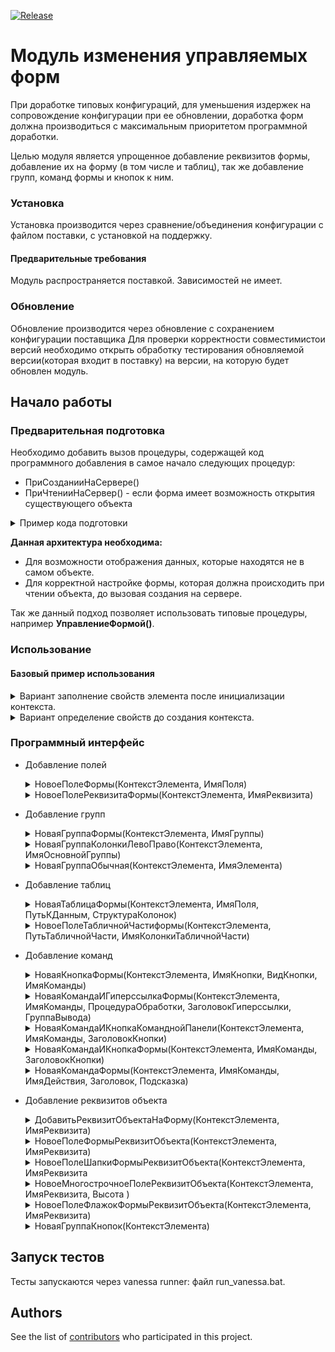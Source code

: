 [![Release](https://img.shields.io/github/tag/huxuxuya/FormModificator.svg?label=Last%20release&a)](https://github.com/huxuxuya/FormModificator/releases)

# Модуль изменения управляемых форм

При доработке типовых конфигураций, для уменьшения издержек на сопровождение конфигурации при ее обновлении, доработка форм должна производиться с максимальным приоритетом программной доработки.

Целью модуля является упрощенное добавление реквизитов формы, добавление их на форму (в том числе и таблиц), так же добавление групп, команд формы и кнопок к ним.

### Установка

Установка производится через сравнение/объединения конфигурации с файлом поставки, с установкой на поддержку.

#### Предварительные требования

Модуль распространяется поставкой. 
Зависимостей не имеет.

### Обновление

Обновление производится через обновление с сохранением конфигурации поставщика
Для проверки корректности совместимистои версий необходимо открыть обработку тестирования обновляемой версии(которая входит в поставку) на версии, на которую будет обновлен модуль.

## Начало работы

### Предварительная подготовка

Необходимо добавить вызов процедуры, содержащей код программного добавления в самое начало следующих процедур:
 * ПриСозданииНаСервере()
 * ПриЧтенииНаСервер() - если форма имеет возможность открытия существующего объекта
  
 <details>
  <summary>Пример кода подготовки</summary>
	
 ``` bsl
&НаСервере
Процедура ПриЧтенииНаСервере(ТекущийОбъект)
	ПрефиксПодготовитьФорму();
	//Текст процедуры	
КонецПроцедуры 	

 &НаСервере
Процедура ПриСозданииНаСервере(Отказ, СтандартнаяОбработка)
	ПрефиксПодготовитьФорму();
	//Текст процедуры	
КонецПроцедуры 

&НаСервере	
Процедура ПрефиксПодготовитьФорму()
	Если РедакторФорм.ФормаПодготовлена(ЭтаФорма) Тогда
		Возврат;
	КонецЕсли;
	//Код изменения формы
КонецПроцедуры 
```
</details>

**Данная архитектура необходима:**
* Для возможности отображения данных, которые находятся не в самом объекте. 
* Для корректной настройке формы, которая должна происходить при чтении объекта, до вызовая создания на сервере.

Так же данный подход позволяет использовать типовые процедуры, например **УправлениеФормой()**.

### Использование

#### Базовый пример использования
<details>
 <summary>Вариант заполнение свойств элемента после инициализации контекста.</summary>
	
``` bsl
КонтекстФормы = РедакторФорм.СоздатьКонтекстЭлемента(ЭтотОбъект);	
КонтекстФормы.Свойства.Вставить("Вид", ВидГруппыФормы.ОбычнаяГруппа);
КонтекстФормы.Свойства.Вставить("Группировка", ГруппировкаПодчиненныхЭлементовФормы.ГоризонтальнаяЕслиВозможно);
КонтекстФормы.Свойства.Вставить("ОтображатьЗаголовок", Ложь);
ЭлементГруппаШапка = РедакторФорм.НоваяГруппаФормы(КонтекстФормы, "ГруппаШапка"); 
```
</details>

<details>
 <summary>Вариант определение свойств до создания контекста.</summary>
	
``` bsl
Свойства = Новый Структура("Вид, ОтображатьЗаголовок", ВидГруппыФормы.ОбычнаяГруппа, Ложь);
КонтекстФормы = РедакторФорм.СоздатьКонтекстЭлемента(ЭтотОбъект, , , Свойства);	
ЭлементГруппаШапка = РедакторФорм.НоваяГруппаФормы(КонтекстФормы, "ГруппаШапка"); 
```
</details>

### Программный интерфейс

* Добавление полей
	<details>
	 <summary>НовоеПолеФормы(КонтекстЭлемента, ИмяПоля)</summary>

	``` bsl
	КонтекстПоля = РедакторФорм.СоздатьКонтекстЭлемента(ЭтотОбъект, ГруппаЛево);	
	КонтекстПоля.Свойства.Вставить("ПутьКДанным", "Статус");
	РедакторФорм.НовоеПолеФормы(КонтекстПоля, "Статус");
	```
	</details>
	<details>
	 <summary>НовоеПолеРеквизитаФормы(КонтекстЭлемента, ИмяРеквизита)</summary>

	``` bsl
	КонтекстЭлемента = РедакторФорм.СоздатьКонтекстЭлемента(ЭтотОбъект, ГруппаПраво);
	РедакторФорм.НовоеПолеРеквизитаФормы(КонтекстЭлемента, "Состояние");
	```
	</details>	
* Добавление групп 
	<details>
	 <summary>НоваяГруппаФормы(КонтекстЭлемента, ИмяГруппы)</summary>

	``` bsl
	КонтекстСтраницы = РедакторФорм.СоздатьКонтекстЭлемента(ЭтотОбъект);
	КонтекстСтраницы.Свойства.Вставить("Вид", ВидГруппыФормы.Страницы);
	ГруппаСтраницы = РедакторФорм.НоваяГруппаФормы(КонтекстСтраницы, "ГруппаСтраницы");

	КонтекстСтраницы.Свойства.Вид = ВидГруппыФормы.Страница;	
	КонтекстСтраницы.Родитель = ГруппаСтраницы;
	КонтекстСтраницы.Свойства.Вставить("Заголовок", "Товары");
	СтраницаТовары = РедакторФорм.НоваяГруппаФормы(КонтекстСтраницы, "СтраницаТовары");	
	
	КонтекстСтраницы.Свойства.Вставить("Заголовок", "Услуги");
	СтраницаУслуги = РедакторФорм.НоваяГруппаФормы(КонтекстСтраницы, "СтраницаУслуги");
	```
	</details>	
	<details>
	 <summary>НоваяГруппаКолонкиЛевоПраво(КонтекстЭлемента, ИмяОсновнойГруппы)</summary>

	``` bsl
	КонтекстГруппы = РедакторФорм.СоздатьКонтекстЭлемента(ЭтотОбъект, Элементы.ГруппаОсновная);
	РедакторФорм.НоваяГруппаКолонкиЛевоПраво(КонтекстГруппы, "Шапка");
	ШапкаЛево = Элементы.ШапкаЛево;
	ШапкаПраво = Элементы.ШапкаПраво;
	```
	</details>	
	<details>
	 <summary>НоваяГруппаОбычная(КонтекстЭлемента, ИмяЭлемента)</summary>

	``` bsl
	КонтекстГруппы = РедакторФорм.СоздатьКонтекстЭлемента(ЭтотОбъект, ГруппаСтраницаТовары);
	ГруппаИтогов = РедакторФорм.ДобыавитьГруппуОбычную(КонтекстГруппы, "ГруппаИтогов");
	```
	</details>	 
* Добавление таблиц
	<details>
	 <summary>НоваяТаблицаФормы(КонтекстЭлемента, ИмяПоля, ПутьКДанным, СтруктураКолонок)</summary>

	``` bsl
	КонтекстГруппТаблицы = РедакторФорм.СоздатьКонтекстЭлемента(ЭтотОбъект, ГруппаИтоговойТаблицы);
	
	СтруктураКолонок = Новый Структура;
	СтруктураКолонок.Вставить("ТаблицаКолонка1", "Колонка1");
	СтруктураКолонок.Вставить("ТаблицаКолонка2", "Колонка2");
	СтруктураКолонок.Вставить("ТаблицаКолонка3", "Колонка3");
	ЭлементТаблицаПроверряемыеМетоды = РедакторФорм.НоваяТаблицаФормы(КонтекстГруппТаблицы, "ИмяТаблицы", "Объект.ТаблицаОбъекта", СтруктураКолонок);	
	```
	</details>
	<details>
	 <summary>НовоеПолеТабличнойЧастиформы(КонтекстЭлемента, ПутьТабличнойЧасти, ИмяКолонкиТабличнойЧасти)</summary>

	``` bsl
	КонтекстФормы = РедакторФорм.СоздатьКонтекстЭлемента(ЭтотОбъект);
	РедакторФорм.НовоеПолеТабличнойЧастиформы(КонтекстФормы, "Объект.ИмяТаблицы", "ИмяКолонки");
	```
	</details>	
* Добавление команд
	<details>
	 <summary>НоваяКнопкаФормы(КонтекстЭлемента, ИмяКнопки, ВидКнопки, ИмяКоманды)</summary>

	``` bsl
	КонтекстГруппыКнопок = РедакторФорм.СоздатьКонтекстЭлемента(ЭтотОбъект, ГруппаКнопок);
	РедакторФорм.НоваяКнопкаФормы(КонтекстГруппыКнопок, "ИмяКоманды", ВидКнопкиФормы.ОбычнаяКнопка, "Подключаемый_КомандаИмяКнопки");
	```
	</details>	 
	<details>
	 <summary>НоваяКомандаИГиперссылкаФормы(КонтекстЭлемента, ИмяКоманды, ПроцедураОбработки, ЗаголовокГиперссылки, ГруппаВывода)</summary>

	``` bsl
	КонтекстКоманды = РедакторФорм.СоздатьКонтекстЭлемента(ЭтотОбъект, Элементы.Группа);
	РедакторФорм.НоваяКомандаИГиперссылкаФормы(КонтекстКоманды, "ИмяКоманды", "Подключаемый_КомандаИмяКоманды", "Очистить все");
	```
	</details>	 
	<details>
	 <summary>НоваяКомандаИКнопкаКоманднойПанели(КонтекстЭлемента, ИмяКоманды, ЗаголовокКнопки)</summary>

	``` bsl
	КонтекстКоманды = РедакторФорм.СоздатьКонтекстЭлемента(ЭтотОбъект, Элементы.Группа);
	КонтекстФормы.Родитель = ЭлементТаблицаПроверряемыеМетоды.КоманднаяПанель;
	РедакторФорм.НоваяКомандаИКнопкаКоманднойПанели(КонтекстФормы, "КомандаКнопки3", "Обновить");
	```
	</details>
	</details>	 
	<details>
	 <summary>НоваяКомандаИКнопкаФормы(КонтекстЭлемента, ИмяКоманды, ЗаголовокКнопки)</summary>

	``` bsl
	КонтекстКнопки = РедакторФорм.СоздатьКонтекстЭлемента(ЭтотОбъект, Элементы.ГруппаИтоги);
	РедакторФорм.НоваяКомандаИКнопкаФормы(КонтекстКнопки, "ИмяКоманды", "Заголовок");
	```
	</details>
	<details>
	 <summary>НоваяКомандаФормы(КонтекстЭлемента, ИмяКоманды, ИмяДействия, Заголовок, Подсказка)</summary>

	``` bsl
	КонтекстКоманда = РедакторФорм.СоздатьКонтекстЭлемента(ЭтотОбъект, Элементы.Группа);	
	РедакторФорм.НоваяКомандаФормы(КонтекстКоманда, "Обновить", "Подключаемый_Обновить", "Обновить информаци");
	```
	</details>	 
* Добавление реквизитов объекта
	<details>
	 <summary>ДобавитьРеквизитОбъектаНаФорму(КонтекстЭлемента, ИмяРеквизита)</summary>

	``` bsl
	КонтекстГруппыБулево = РедакторФорм.СоздатьКонтекстЭлемента(ЭтотОбъект, Элементы.Группа);
	РедакторФорм.ДобавитьРеквизитОбъектаНаФорму(КонтекстГруппыБулево, "НовыйРеквизит");
	```
	</details>	
	<details>
	 <summary>НовоеПолеФормыРеквизитОбъекта(КонтекстЭлемента, ИмяРеквизита)</summary>

	``` bsl
	КонтекстГруппы = РедакторФорм.СоздатьКонтекстЭлемента(ЭтотОбъект, Элементы.ГуппаЛево);
	РедакторФорм.НовоеПолеФормыРеквизитОбъекта(КонтекстГруппы, "ЭтоНалог");
	```
	</details>	
	<details>
	 <summary>НовоеПолеШапкиФормыРеквизитОбъекта(КонтекстЭлемента, ИмяРеквизита</summary>

	``` bsl
	КонтекстГруппы = РедакторФорм.СоздатьКонтекстЭлемента(ЭтотОбъект, Элементы.ГруппаШапкаЛево);
	РедакторФорм.НовоеПолеШапкиФормыРеквизитОбъекта(КонтекстГруппы, "Подразделение");
	```
	</details>	
	<details>
	 <summary>НовоеМногострочноеПолеРеквизитОбъекта(КонтекстЭлемента, ИмяРеквизита, Высота )</summary>

	``` bsl
	КонтекстЭлемента = РедакторФорм.СоздатьКонтекстЭлемента(ЭтотОбъект, Элементы.ГруппаПодвал);
	РедакторФорм.НовоеМногострочноеПолеРеквизитОбъекта(КонтекстЭлемента, "Комментарий");	
	```
	</details>	
	<details>
	 <summary>НовоеПолеФлажокФормыРеквизитОбъекта(КонтекстЭлемента, ИмяРеквизита)</summary>

	``` bsl
	КонтекстГруппы = РедакторФорм.СоздатьКонтекстЭлемента(ЭтотОбъект, Элементы.ГруппаДополнительно);
	РедакторФорм.НовоеПолеФлажокФормыРеквизитОбъекта(КонтекстГруппы, "ЭтоИнтеграционныйОбъект");
	```
	</details>	
	<details>
	 <summary>НоваяГруппаКнопок(КонтекстЭлемента)</summary>

	``` bsl
	КонтекстПанели = РедакторФорм.СоздатьКонтекстЭлемента(ЭтотОбъект, ЭлементТаблицаПроверяемыеМетоды.КоманднаяПанель);
	РедакторФорм.НоваяГруппаКнопок(КонтекстПанели);
	```
	</details>	

## Запуск тестов

Тесты запускаются через vanessa runner: файл run_vanessa.bat.

## Authors

See the list of [contributors](https://github.com/huxuxuya/FormModificator/contributors) who participated in this project.
